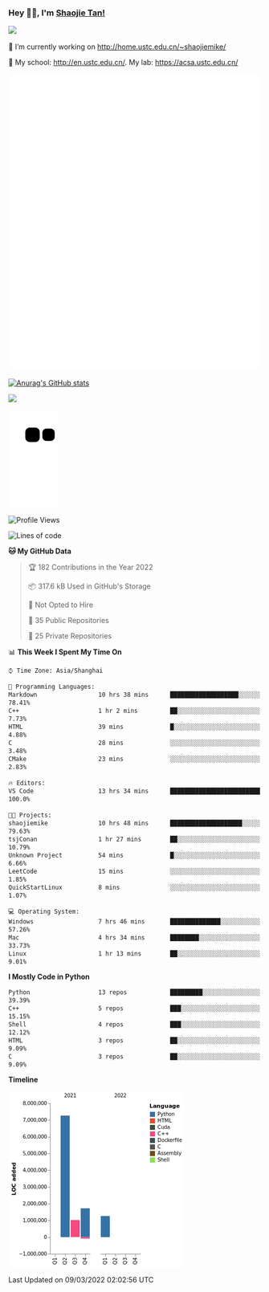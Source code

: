 

<!--
**Kirrito-k423/Kirrito-k423** is a ✨ _special_ ✨ repository because its `README.md` (this file) appears on your GitHub profile.

Here are some ideas to get you started:

- 🔭 I’m currently working on ...
- 🌱 I’m currently learning ...
- 👯 I’m looking to collaborate on ...
- 🤔 I’m looking for help with ...
- 💬 Ask me about ...
- 📫 How to reach me: ...
- 😄 Pronouns: ...
- ⚡ Fun fact: ...
-->
### Hey 👋🏽, I'm [Shaojie Tan!](http://home.ustc.edu.cn/~shaojiemike/about)

![](https://visitor-badge.glitch.me/badge?page_id=Kirrito-k423.Kirrito-k423)

🔭 I’m currently working on http://home.ustc.edu.cn/~shaojiemike/

👯 My school: http://en.ustc.edu.cn/. My lab: https://acsa.ustc.edu.cn/

![](https://github.com/Kirrito-k423/github-stats/blob/master/generated/overview.svg)
![](https://github.com/Kirrito-k423/github-stats/blob/master/generated/languages.svg)

[![Anurag's GitHub stats](https://github-readme-stats.vercel.app/api?username=Kirrito-k423&theme=flag-india&show_icons=true&hide=stars,prs,issues,contribs)](https://github.com/anuraghazra/github-readme-stats)

![](https://github-profile-summary-cards.vercel.app/api/cards/profile-details?username=Kirrito-k423&theme=vue)

![snake gif](https://github.com/Kirrito-k423/Kirrito-k423/blob/output/github-contribution-grid-snake.svg)

<!--START_SECTION:waka-->
![Profile Views](http://img.shields.io/badge/Profile%20Views-0-blue)

![Lines of code](https://img.shields.io/badge/From%20Hello%20World%20I%27ve%20Written-11%20Million%20lines%20of%20code-blue)

**🐱 My GitHub Data** 

> 🏆 182 Contributions in the Year 2022
 > 
> 📦 317.6 kB Used in GitHub's Storage 
 > 
> 🚫 Not Opted to Hire
 > 
> 📜 35 Public Repositories 
 > 
> 🔑 25 Private Repositories  
 > 
📊 **This Week I Spent My Time On** 

```text
⌚︎ Time Zone: Asia/Shanghai

💬 Programming Languages: 
Markdown                 10 hrs 38 mins      ███████████████████░░░░░░   78.41% 
C++                      1 hr 2 mins         ██░░░░░░░░░░░░░░░░░░░░░░░   7.73% 
HTML                     39 mins             █░░░░░░░░░░░░░░░░░░░░░░░░   4.88% 
C                        28 mins             ░░░░░░░░░░░░░░░░░░░░░░░░░   3.48% 
CMake                    23 mins             ░░░░░░░░░░░░░░░░░░░░░░░░░   2.83%

🔥 Editors: 
VS Code                  13 hrs 34 mins      █████████████████████████   100.0%

🐱‍💻 Projects: 
shaojiemike              10 hrs 48 mins      ████████████████████░░░░░   79.63% 
tsjConan                 1 hr 27 mins        ██░░░░░░░░░░░░░░░░░░░░░░░   10.79% 
Unknown Project          54 mins             █░░░░░░░░░░░░░░░░░░░░░░░░   6.66% 
LeetCode                 15 mins             ░░░░░░░░░░░░░░░░░░░░░░░░░   1.85% 
QuickStartLinux          8 mins              ░░░░░░░░░░░░░░░░░░░░░░░░░   1.07%

💻 Operating System: 
Windows                  7 hrs 46 mins       ██████████████░░░░░░░░░░░   57.26% 
Mac                      4 hrs 34 mins       ████████░░░░░░░░░░░░░░░░░   33.73% 
Linux                    1 hr 13 mins        ██░░░░░░░░░░░░░░░░░░░░░░░   9.01%

```

**I Mostly Code in Python** 

```text
Python                   13 repos            █████████░░░░░░░░░░░░░░░░   39.39% 
C++                      5 repos             ███░░░░░░░░░░░░░░░░░░░░░░   15.15% 
Shell                    4 repos             ███░░░░░░░░░░░░░░░░░░░░░░   12.12% 
HTML                     3 repos             ██░░░░░░░░░░░░░░░░░░░░░░░   9.09% 
C                        3 repos             ██░░░░░░░░░░░░░░░░░░░░░░░   9.09%

```


**Timeline**

![Chart not found](https://raw.githubusercontent.com/Kirrito-k423/Kirrito-k423/main/charts/bar_graph.png) 


 Last Updated on 09/03/2022 02:02:56 UTC
<!--END_SECTION:waka-->

